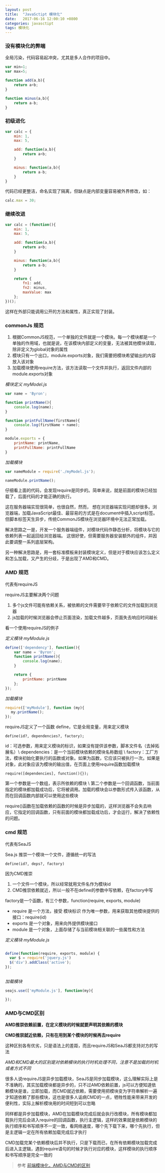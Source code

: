 ```yaml
---
layout: post
title:  "JavaSctipt 模块化"
date:   2017-06-16 12:00:10 +0800
categories: javasctipt
tags: 模块化
---
```


### 没有模块化的弊端
全局污染，代码容易起冲突，尤其是多人合作的项目中。

```javascript
var min=1;
var max=5;

function add(a,b){
	return a+b;
}

function minus(a,b){
	return a-b;
}

```

### 初级进化

```javascript
var calc = {
	min: 1,
	max: 5,

	add: function(a,b){
		return a+b;
	}

	minus: function(a,b){
		return a-b;
	}
}

```
代码已经更整洁，命名实现了隔离，但缺点是内部变量容易被外界修改，如：


```javascript
calc.max = 30;

```

### 继续改进

```javascript
var calc = (function(){
	min: 1,
	max: 5,

	add: function(a,b){
		return a+b;
	}

	minus: function(a,b){
		return a-b;
	}

    return {
        fn1: add,
        fn2: minus,
        maxValue: max
    };
})();


```
这样在外部只能调用公开的方法和属性，真正实现了封装。

### commonJs 规范


1. 根据CommonJS规范，一个单独的文件就是一个模块。每一个模块都是一个单独的作用域，也就是说，在该模块内部定义的变量，无法被其他模块读取，除非定义为global对象的属性
2. 模块只有一个出口，module.exports对象，我们需要把模块希望输出的内容放入该对象
3. 加载模块使用require方法，该方法读取一个文件并执行，返回文件内部的module.exports对象

*模块定义 myModel.js*

```javascript
var name = 'Byron';

function printName(){
    console.log(name);
}

function printFullName(firstName){
    console.log(firstName + name);
}

module.exports = {
    printName: printName,
    printFullName: printFullName
}
```

*加载模块*

```javascript
var nameModule = require('./myModel.js');

nameModule.printName();
```

仔细看上面的代码，会发现require是同步的。简单来说，就是前面的模块已经加载了，后面代码的才能正确的执行。

这在服务器端实现很简单，也很自然，然而， 想在浏览器端实现问题却很多。浏览器端，加载JavaScript最佳、最容易的方式是在document中插入script标签。但脚本标签天生异步，传统CommonJS模块在浏览器环境中无法正常加载。

解决思路之一是，开发一个服务器端组件，对模块代码作静态分析，将模块与它的依赖列表一起返回给浏览器端。 这很好使，但需要服务器安装额外的组件，并因此要调整一系列底层架构。

另一种解决思路是，用一套标准模板来封装模块定义，但是对于模块应该怎么定义和怎么加载，又产生的分歧，于是出现了AMD和CMD。

### AMD 规范

代表有requireJS

requireJS主要解决两个问题

1. 多个js文件可能有依赖关系，被依赖的文件需要早于依赖它的文件加载到浏览器
2. js加载的时候浏览器会停止页面渲染，加载文件越多，页面失去响应时间越长

看一个使用requireJS的例子

*定义模块 myModule.js*

```javascript
define(['dependency'], function(){
    var name = 'Byron';
    function printName(){
        console.log(name);
    }

    return {
        printName: printName
    };
});


```

*加载模块*

```javascript
require(['myModule'], function (my){
　 my.printName();
});

```

requireJS定义了一个函数 define，它是全局变量，用来定义模块

`define(id?, dependencies?, factory);`

id：可选参数，用来定义模块的标识，如果没有提供该参数，脚本文件名（去掉拓展名）\\
dependencies：是一个当前模块依赖的模块名称数组 \\
factory：工厂方法，模块初始化要执行的函数或对象。如果为函数，它应该只被执行一次。如果是对象，此对象应该为模块的输出值，在页面上使用require函数加载模块

`require([dependencies], function(){}); `

第一个参数是一个数组，表示所依赖的模块 \\
第二个参数是一个回调函数，当前面指定的模块都加载成功后，它将被调用。加载的模块会以参数形式传入该函数，从而在回调函数内部就可以使用这些模块

require()函数在加载依赖的函数的时候是异步加载的，这样浏览器不会失去响应，它指定的回调函数，只有前面的模块都加载成功后，才会运行，解决了依赖性的问题。


### cmd 规范

代表有SeaJS

Sea.js 推崇一个模块一个文件，遵循统一的写法

`define(id?, deps?, factory)`

因为CMD推崇

1. 一个文件一个模块，所以经常就用文件名作为模块id
2. CMD推崇依赖就近，所以一般不在define的参数中写依赖，在factory中写

factory是一个函数，有三个参数，function(require, exports, module)

* require 是一个方法，接受 模块标识 作为唯一参数，用来获取其他模块提供的接口：require(id)
* exports 是一个对象，用来向外提供模块接口
* module 是一个对象，上面存储了与当前模块相关联的一些属性和方法


*定义模块  myModule.js*

```javascript

define(function(require, exports, module) {
  var $ = require('jquery.js')
  $('div').addClass('active');
});



```

*加载模块*

```javascript
seajs.use(['myModule.js'], function(my){

});
```


### AMD与CMD区别


**AMD推崇依赖前置，在定义模块的时候就要声明其依赖的模块**

**CMD推崇就近依赖，只有在用到某个模块的时候再去require**

这种区别各有优劣，只是语法上的差距，而且requireJS和SeaJS都支持对方的写法

*AMD和CMD最大的区别是对依赖模块的执行时机处理不同，注意不是加载的时机或者方式不同*

很多人说requireJS是异步加载模块，SeaJS是同步加载模块，这么理解实际上是不准确的，其实加载模块都是异步的，只不过AMD依赖前置，js可以方便知道依赖模块是谁，立即加载，而CMD就近依赖，需要使用把模块变为字符串解析一遍才知道依赖了那些模块，这也是很多人诟病CMD的一点，牺牲性能来带来开发的便利性，实际上解析模块用的时间短到可以忽略

同样都是异步加载模块，AMD在加载模块完成后就会执行改模块，所有模块都加载执行完后会进入require的回调函数，执行主逻辑，这样的效果就是依赖模块的执行顺序和书写顺序不一定一致，看网络速度，哪个先下载下来，哪个先执行，但是主逻辑一定在所有依赖加载完成后才执行

CMD加载完某个依赖模块后并不执行，只是下载而已，在所有依赖模块加载完成后进入主逻辑，遇到require语句的时候才执行对应的模块，这样模块的执行顺序和书写顺序是完全一致的



> 参考 [前端模块化，AMD与CMD的区别](http://blog.csdn.net/jackwen110200/article/details/52105493)
